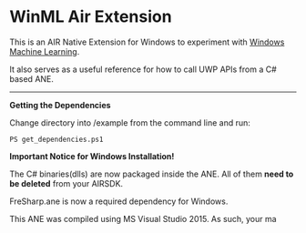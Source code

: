 # WinML Air Extension

This is an AIR Native Extension for Windows to experiment with [Windows Machine Learning](https://docs.microsoft.com/en-gb/windows/uwp/machine-learning/).

It also serves as a useful reference for how to call UWP APIs from a C# based ANE.

----------

**Getting the Dependencies**

Change directory into /example from the command line and run:
````shell
PS get_dependencies.ps1
````

**Important Notice for Windows Installation!**

The C# binaries(dlls) are now packaged inside the ANE. All of them **need to be deleted** from your AIRSDK.

FreSharp.ane is now a required dependency for Windows.

This ANE was compiled using MS Visual Studio 2015. As such, your ma